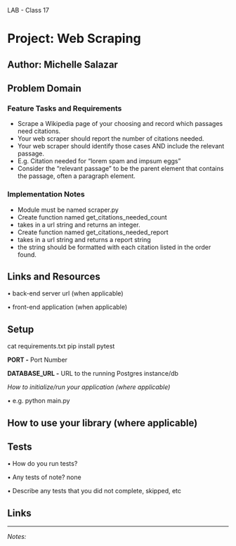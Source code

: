 LAB - Class 17
# Project: Web Scraping
**Author:** Michelle Salazar
----
## Problem Domain
### Feature Tasks and Requirements
<ul><li>
Scrape a Wikipedia page of your choosing and record which passages need citations.
</li><li>Your web scraper should report the number of citations needed.
</li><li>Your web scraper should identify those cases AND include the relevant passage.
</li><li>
E.g. Citation needed for “lorem spam and impsum eggs”
</li><li>
Consider the “relevant passage” to be the parent element that contains the passage, often a paragraph element.
</li></ul>

### Implementation Notes
<ul><li>
Module must be named scraper.py
</li><li>
Create function named get_citations_needed_count
</li><li>
takes in a url string and returns an integer.
</li><li>
Create function named get_citations_needed_report
</li><li>
takes in a url string and returns a report string
</li><li>
the string should be formatted with each citation listed in the order found.
</li></ul>

## Links and Resources

• back-end server url (when applicable)<br>

• front-end application (when applicable)

## Setup

cat requirements.txt
pip install pytest

**PORT -** Port Number

**DATABASE_URL -** URL to the running Postgres instance/db

*How to initialize/run your application (where applicable)*

• e.g. python main.py

## How to use your library (where applicable)

## Tests

• How do you run tests?
  
• Any tests of note?
  none

• Describe any tests that you did not complete, skipped, etc

## Links

---
*Notes:*
